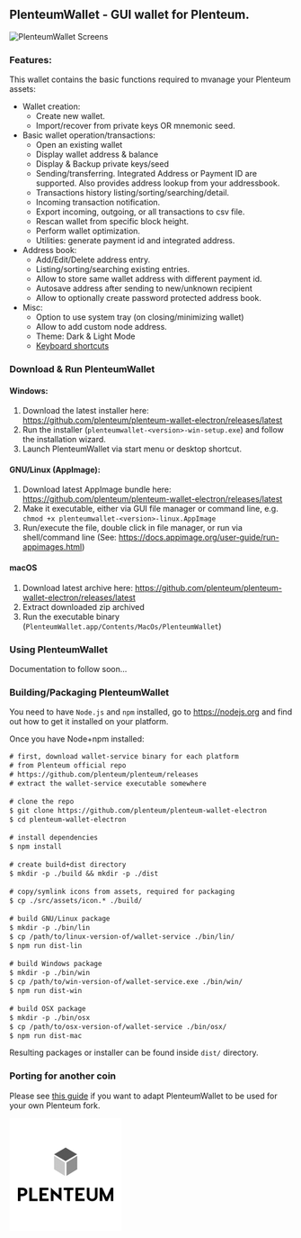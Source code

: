 ## PlenteumWallet - GUI wallet for Plenteum.

![PlenteumWallet Screens](https://user-images.githubusercontent.com/5268997/54806537-f4ead180-4c82-11e9-9806-7923153301fc.png "PlenteumWallet Screens")

### Features:

This wallet contains the basic functions required to mvanage your Plenteum assets:

* Wallet creation:
  * Create new wallet.
  * Import/recover from private keys OR mnemonic seed.
* Basic wallet operation/transactions:
  * Open an existing  wallet
  * Display wallet address & balance
  * Display & Backup private keys/seed
  * Sending/transferring. Integrated Address or Payment ID are supported. Also provides address lookup from your addressbook.
  * Transactions history listing/sorting/searching/detail.
  * Incoming transaction notification.
  * Export incoming, outgoing, or all transactions to csv file.
  * Rescan wallet from specific block height.
  * Perform wallet optimization.
  * Utilities: generate payment id and integrated address.
* Address book:
  * Add/Edit/Delete address entry.
  * Listing/sorting/searching existing entries.
  * Allow to store same wallet address with different payment id.
  * Autosave address after sending to new/unknown recipient
  * Allow to optionally create password protected address book.
* Misc:
  * Option to use system tray (on closing/minimizing wallet)
  * Allow to add custom node address.
  * Theme: Dark & Light Mode
  * [Keyboard shortcuts](docs/shortcut.md)

### Download &amp; Run PlenteumWallet

#### Windows:
1. Download the latest installer here: https://github.com/plenteum/plenteum-wallet-electron/releases/latest
2. Run the installer (`plenteumwallet-<version>-win-setup.exe`) and follow the installation wizard.
3. Launch PlenteumWallet via start menu or desktop shortcut.

#### GNU/Linux (AppImage):
1. Download latest AppImage bundle here: https://github.com/plenteum/plenteum-wallet-electron/releases/latest
2. Make it executable, either via GUI file manager or command line, e.g. `chmod +x plenteumwallet-<version>-linux.AppImage`
3. Run/execute the file, double click in file manager, or run via shell/command line (See: https://docs.appimage.org/user-guide/run-appimages.html)

#### macOS
1. Download latest archive here: https://github.com/plenteum/plenteum-wallet-electron/releases/latest
2. Extract downloaded zip archived
3. Run the executable binary (`PlenteumWallet.app/Contents/MacOs/PlenteumWallet`)

### Using PlenteumWallet
Documentation to follow soon...

### Building/Packaging PlenteumWallet
You need to have `Node.js` and `npm` installed, go to https://nodejs.org and find out how to get it installed on your platform.

Once you have Node+npm installed:
```
# first, download wallet-service binary for each platform
# from Plenteum official repo
# https://github.com/plenteum/plenteum/releases
# extract the wallet-service executable somewhere

# clone the repo
$ git clone https://github.com/plenteum/plenteum-wallet-electron
$ cd plenteum-wallet-electron

# install dependencies
$ npm install

# create build+dist directory
$ mkdir -p ./build && mkdir -p ./dist

# copy/symlink icons from assets, required for packaging
$ cp ./src/assets/icon.* ./build/

# build GNU/Linux package
$ mkdir -p ./bin/lin
$ cp /path/to/linux-version-of/wallet-service ./bin/lin/
$ npm run dist-lin

# build Windows package
$ mkdir -p ./bin/win
$ cp /path/to/win-version-of/wallet-service.exe ./bin/win/
$ npm run dist-win

# build OSX package
$ mkdir -p ./bin/osx
$ cp /path/to/osx-version-of/wallet-service ./bin/osx/
$ npm run dist-mac
```

Resulting packages or installer can be found inside `dist/` directory.

### Porting for another coin
Please see [this guide](docs/porting.md) if you want to adapt PlenteumWallet to be used for your own Plenteum fork.

![PlenteumWallet](docs/plenteumwallet.png)
